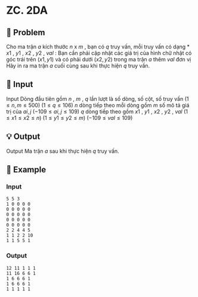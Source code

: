 # ZC. 2DA

## 📖 Problem

Cho ma trận
$a$
kích thước
$n$
x
$m$
, bạn có
$q$
truy vấn, mỗi truy vấn có dạng
*
$x1$
,
$y1$
,
$x2$
,
$y2$
,
$val$
: Bạn cần phải cập nhật các giá trị của hình chữ nhật có góc trái trên
$(x1,y1)$
và có phải dưới
$(x2,y2)$
trong ma trận
$a$
thêm
$val$
đơn vị
Hãy in ra ma trận
$a$
cuối cùng sau khi thực hiện
$q$
truy vấn.


## 🧩 Input

Input
Dòng đầu tiên gồm
$n$
,
$m$
,
$q$
lần lượt là số dòng, số cột, số truy vấn
$(1 ≤n,m≤ 500)$
$(1 ≤q≤ 106)$
$n$
dòng tiếp theo mỗi dòng gồm
$m$
số mô tả giá trị của
$ai,j$
$( - 109≤ai,j≤ 109)$
$q$
dòng tiếp theo gồm
$x1$
,
$y1$
,
$x2$
,
$y2$
,
$val$
$(1 ≤x1 ≤x2 ≤n)$
$(1 ≤y1 ≤y2 ≤m)$
$( - 109≤val≤ 109)$


## 💡 Output

Output
Ma trận
$a$
sau khi thực hiện
$q$
truy vấn.


## 🧠 Example

### Input

```text
5 5 3
1 0 0 0 0
0 0 0 0 0
0 0 0 0 0
0 0 0 0 0
0 0 0 0 0
2 2 4 4 5
1 1 2 2 10
1 1 5 5 1
```

### Output

```text
12 11 1 1 1 
11 16 6 6 1 
1 6 6 6 1 
1 6 6 6 1 
1 1 1 1 1
```



